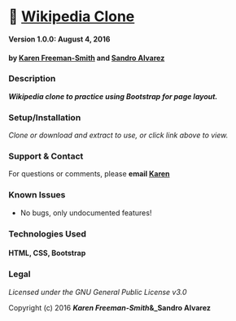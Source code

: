 # :bookmark_tabs: [Wikipedia Clone](http://karenfreemansmith.github.io/wikipage)

__Version 1.0.0: August 4, 2016__
#### by [Karen Freeman-Smith](http://karenfreemansmith.github.io) and [Sandro Alvarez](https://github.com/SandroMateo)

### Description
__*Wikipedia clone to practice using Bootstrap for page layout.*__

### Setup/Installation
*Clone or download and extract to use, or click link above to view.*

### Support & Contact
For questions or comments, please __email [Karen](karenfreemansmith@gmail.com)__

### Known Issues
* No bugs, only undocumented features!

### Technologies Used
#### HTML, CSS, Bootstrap

### Legal
*Licensed under the GNU General Public License v3.0*

Copyright (c) 2016 **_Karen Freeman-Smith_&_Sandro Alvarez**

